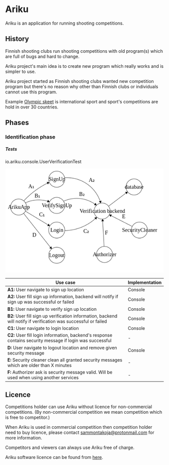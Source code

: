 # Ariku

Ariku is an application for running shooting competitions.

## History

Finnish shooting clubs run shooting competitions with old program(s) which are full of bugs
and hard to change.

Ariku project's main idea is to create new program which really works and is simpler to use.

Ariku project started as Finnish shooting clubs wanted new competition program but
there's no reason why other than Finnish clubs or individuals cannot use this program.

Example [Olympic skeet](https://en.wikipedia.org/wiki/Olympic_skeet) is international sport
and sport's competitions are hold in over 30 countries.

## Phases

### Identification phase

##### Tests
io.ariku.console.UserVerificationTest

![](states1.png)

|Use case   | Implementation |
|---|---|
|**A1:** User navigate to sign up location | Console |
|**A2:** User fill sign up information, backend will notify if sign up was successful or failed | Console |
|**B1:** User navigate to verify sign up location | Console |
|**B2:** User fill sign up verification information, backend will notify if verification was successful or failed | Console |
|**C1:** User navigate to login location | Console |
|**C2:** User fill login information, backend's response contains security message if login was successful | - |
|**D:** User navigate to logout location and remove given security message | Console |
|**E:** Security cleaner clean all granted security messages which are older than X minutes | - |
|**F:** Authorizer ask is security message valid. Will be used when using another services | - |

## Licence

Competitions holder can use Ariku without licence for non-commercial competitions.
(By non-commercial competition we mean competition which is free to competitor.)

When Ariku is used in commercial competition then competition holder need to buy licence,
please contact sammontakoja@protonmail.com for more information.

Competitors and viewers can always use Ariku free of charge.

Ariku software licence can be found from [here](LICENSE).